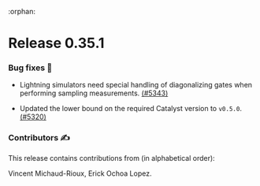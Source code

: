 :orphan:

# Release 0.35.1

<h3>Bug fixes 🐛</h3>

* Lightning simulators need special handling of diagonalizing gates when performing sampling measurements.
  [(#5343)](https://github.com/PennyLaneAI/pennylane/pull/5343)

* Updated the lower bound on the required Catalyst version to `v0.5.0`.
  [(#5320)](https://github.com/PennyLaneAI/pennylane/pull/5320)

<h3>Contributors ✍️</h3>

This release contains contributions from (in alphabetical order):

Vincent Michaud-Rioux,
Erick Ochoa Lopez.
